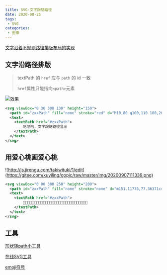 ```yaml
---
title: SVG-文字跟随路径
date: 2020-08-26
tags:
 - SVG
categories: 
 - 图像
---
```


[文字沿着不规则路径排版布局的实现](https://www.zhangxinxu.com/wordpress/2020/09/svg-text-around-path/)

## 文字沿路径排版

> textPath 的 `href` 应与 `path` 的 id 一致
>
> `href`属性只能指向`<path>`元素

![效果](https://gitee.com/xuyiling/gopic/raw/master/img/20200907110447.png)

```svg
<svg viewBox="0 30 300 130" height="150">
  <path id="zxxPath" fill="none" stroke="red" d="M10,80 q100,110 180,20 q140,-50 160,0" />
  <text>
    <textPath href="#zxxPath">
        哈哈哈，文字跟随路径显示 
    </textPath>
  </text>
</svg>
```



## 用爱心桃画爱心桃

![http://js.jirengu.com/takiwituki/1/edit](https://gitee.com/xuyiling/gopic/raw/master/img/20200907111339.png)

```svg
<svg viewBox="0 00 300 250" height="200">
  <path id="zxxPath" fill="none" stroke="none" d="m151.11776,77.36371c45.97092,-103.95448 226.08647,0 0,133.65576c-226.08647,-133.65576 -45.97092,-237.61025 0,-133.65576z" />
  <text>
    <textPath href="#zxxPath">
        💖💖💖💖💖💖💖💖💖💖💖💖💖💖💖💖💖💖💖💖💖💖💖💖💖💖💖💖💖
    </textPath>
  </text>
</svg>
```



## 工具

[形状转path小工具](https://www.zhangxinxu.com/sp/path.html)

[在线SVG工具](https://c.runoob.com/more/svgeditor/)

[emoji符号](http://www.fhdq.net/emoji/emojifuhao.html)